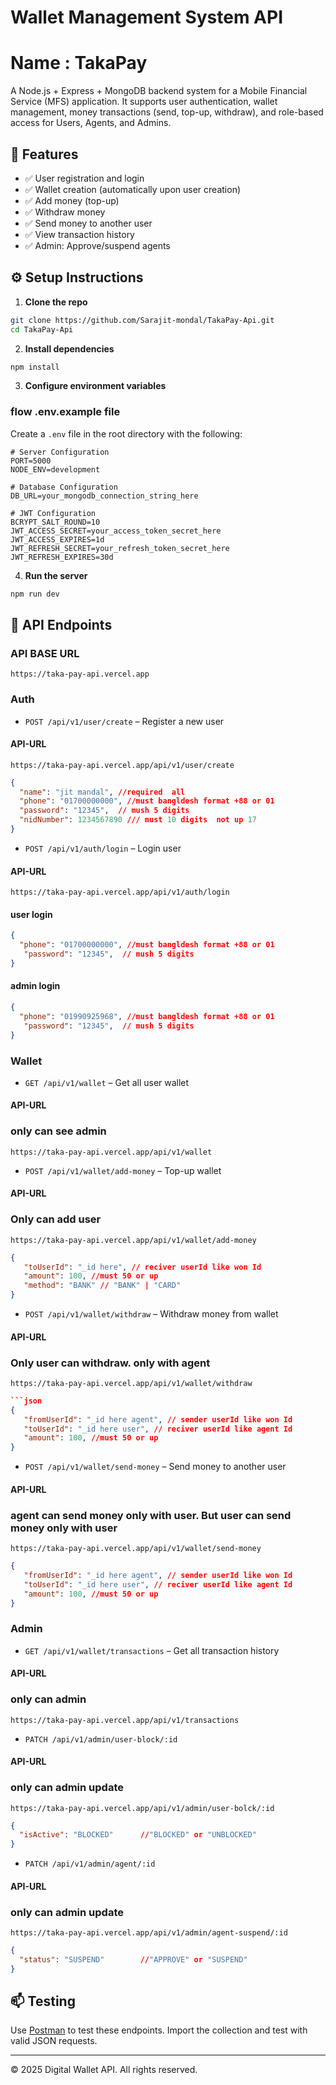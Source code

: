 # Wallet Management System API
# Name : TakaPay
A Node.js + Express + MongoDB backend system for a Mobile Financial Service (MFS) application. It supports user authentication, wallet management, money transactions (send, top-up, withdraw), and role-based access for Users, Agents, and Admins.


## 🚀 Features

- ✅ User registration and login
- ✅ Wallet creation (automatically upon user creation)
- ✅ Add money (top-up)
- ✅ Withdraw money
- ✅ Send money to another user
- ✅ View transaction history
- ✅ Admin: Approve/suspend agents

## ⚙️ Setup Instructions

1. **Clone the repo**
```bash
git clone https://github.com/Sarajit-mondal/TakaPay-Api.git
cd TakaPay-Api
```

2. **Install dependencies**
```bash
npm install
```

3. **Configure environment variables**
### flow .env.example file
Create a `.env` file in the root directory with the following:

```
# Server Configuration
PORT=5000
NODE_ENV=development

# Database Configuration
DB_URL=your_mongodb_connection_string_here

# JWT Configuration
BCRYPT_SALT_ROUND=10
JWT_ACCESS_SECRET=your_access_token_secret_here
JWT_ACCESS_EXPIRES=1d
JWT_REFRESH_SECRET=your_refresh_token_secret_here
JWT_REFRESH_EXPIRES=30d
```

4. **Run the server**
```bash
npm run dev
```

## 📮 API Endpoints

### API BASE URL 
```
https://taka-pay-api.vercel.app
```

### Auth

- `POST /api/v1/user/create` – Register a new user
#### API-URL
```
https://taka-pay-api.vercel.app/api/v1/user/create
```
```json
{
  "name": "jit mandal", //required  all 
  "phone": "01700000000", //must bangldesh format +88 or 01
  "password": "12345",  // mush 5 digits
  "nidNumber": 1234567890 /// must 10 digits  not up 17
}
```

- `POST /api/v1/auth/login` – Login user
#### API-URL
```
https://taka-pay-api.vercel.app/api/v1/auth/login
```

#### user login
```json
{
  "phone": "01700000000", //must bangldesh format +88 or 01
   "password": "12345",  // mush 5 digits
}
```
#### admin login
```json
{
  "phone": "01990925968", //must bangldesh format +88 or 01
   "password": "12345",  // mush 5 digits
}
```

### Wallet
- `GET /api/v1/wallet` – Get  all user wallet
#### API-URL
### only can see admin
```
https://taka-pay-api.vercel.app/api/v1/wallet
```


- `POST /api/v1/wallet/add-money` – Top-up wallet
#### API-URL
### Only can add user
```
https://taka-pay-api.vercel.app/api/v1/wallet/add-money
```
```json
{
   "toUserId": "_id here", // reciver userId like won Id
   "amount": 100, //must 50 or up
   "method": "BANK" // "BANK" | "CARD"
}
```

- `POST /api/v1/wallet/withdraw` – Withdraw money from wallet

#### API-URL
### Only user can withdraw. only with agent
```
https://taka-pay-api.vercel.app/api/v1/wallet/withdraw
```
```json
```json
{
   "fromUserId": "_id here agent", // sender userId like won Id
   "toUserId": "_id here user", // reciver userId like agent Id
   "amount": 100, //must 50 or up
}
```

- `POST /api/v1/wallet/send-money` – Send money to another user

#### API-URL
### agent can send money only with user. But user can send money only with user
```
https://taka-pay-api.vercel.app/api/v1/wallet/send-money
```

```json
{
   "fromUserId": "_id here agent", // sender userId like won Id
   "toUserId": "_id here user", // reciver userId like agent Id
   "amount": 100, //must 50 or up
}
```
### Admin
- `GET /api/v1/wallet/transactions` – Get all transaction history 
#### API-URL
### only can admin
```
https://taka-pay-api.vercel.app/api/v1/transactions
```

- `PATCH /api/v1/admin/user-block/:id`
#### API-URL
### only can admin update 
```
https://taka-pay-api.vercel.app/api/v1/admin/user-bolck/:id
```

```json
{
  "isActive": "BLOCKED"      //"BLOCKED" or "UNBLOCKED"
}

```


- `PATCH /api/v1/admin/agent/:id`
#### API-URL
### only can admin update 
```
https://taka-pay-api.vercel.app/api/v1/admin/agent-suspend/:id
```

```json
{
  "status": "SUSPEND"        //"APPROVE" or "SUSPEND"
}

```

## 📫 Testing

Use [Postman](https://www.postman.com/) to test these endpoints. Import the collection and test with valid JSON requests.

---

© 2025 Digital Wallet API. All rights reserved.